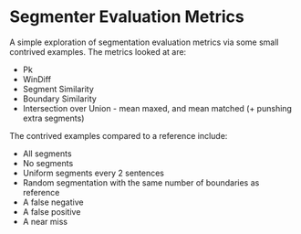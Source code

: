 # Segmenter Evaluation Metrics

A simple exploration of segmentation evaluation metrics via some small contrived examples.
The metrics looked at are:
- Pk
- WinDiff
- Segment Similarity
- Boundary Similarity
- Intersection over Union - mean maxed, and mean matched (+ punshing extra segments)

The contrived examples compared to a reference include:
- All segments
- No segments
- Uniform segments every 2 sentences
- Random segmentation with the same number of boundaries as reference
- A false negative
- A false positive
- A near miss
